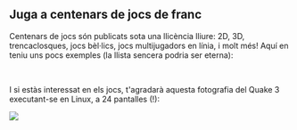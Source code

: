 <?php require("../../entete.php"); ?> <?php require("../../base.php"); ?>

<div id="corps">

<h2>Juga a centenars de jocs de franc</h2>

<p>Centenars de jocs són publicats sota una llicència lliure: 2D, 3D, trencaclosques, jocs bèl·lics, jocs multijugadors en línia, i molt més! Aquí en teniu uns pocs exemples (la llista sencera podria ser eterna):</p>

<div id="items">

<?php all_games_from_file (); ?>

<br class="clearboth" />
</div>

<p>I si estàs interessat en els jocs, t'agradarà aquesta fotografia del Quake 3 executant-se en Linux, a 24 pantalles (!):</p>

<p><a href="Images/quake_24_screens.jpg"><img src="Images/quake_24_screens_thumbnail.jpg" /></a></p>

</div>
</body>
</html>
